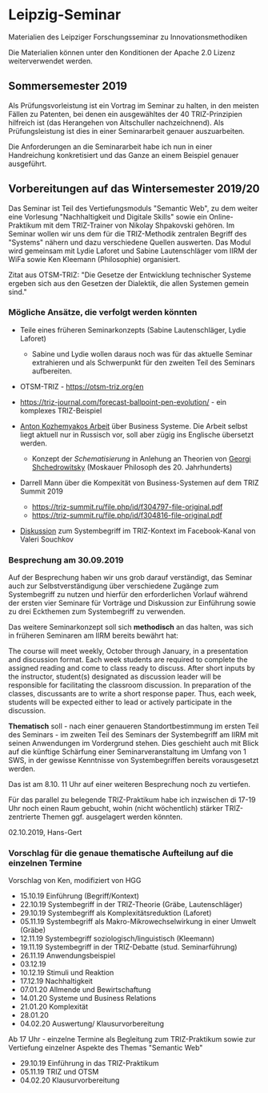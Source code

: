 # Leipzig-Seminar

Materialien des Leipziger Forschungsseminar zu Innovationsmethodiken

Die Materialien können unter den Konditionen der Apache 2.0 Lizenz
weiterverwendet werden.

## Sommersemester 2019

Als Prüfungsvorleistung ist ein Vortrag im Seminar zu halten, in den meisten
Fällen zu Patenten, bei denen ein ausgewähltes der 40 TRIZ-Prinzipien
hilfreich ist (das Herangehen von Altschuller nachzeichnend). Als
Prüfungsleistung ist dies in einer Seminararbeit genauer auszuarbeiten.

Die Anforderungen an die Seminararbeit habe ich nun in einer Handreichung
konkretisiert und das Ganze an einem Beispiel genauer ausgeführt.

## Vorbereitungen auf das Wintersemester 2019/20

Das Seminar ist Teil des Vertiefungsmoduls "Semantic Web", zu dem weiter eine
Vorlesung "Nachhaltigkeit und Digitale Skills" sowie ein Online-Praktikum mit
dem TRIZ-Trainer von Nikolay Shpakovski gehören.  Im Seminar wollen wir uns dem
für die TRIZ-Methodik zentralen Begriff des "Systems" nähern und dazu
verschiedene Quellen auswerten.  Das Modul wird gemeinsam mit Lydie Laforet und
Sabine Lautenschläger vom IIRM der WiFa sowie Ken Kleemann (Philosophie)
organisiert.

Zitat aus OTSM-TRIZ: "Die Gesetze der Entwicklung technischer Systeme ergeben
sich aus den Gesetzen der Dialektik, die allen Systemen gemein sind."

### Mögliche Ansätze, die verfolgt werden könnten

* Teile eines früheren Seminarkonzepts (Sabine Lautenschläger, Lydie Laforet)
  * Sabine und Lydie wollen daraus noch was für das aktuelle Seminar
    extrahieren und als Schwerpunkt für den zweiten Teil des Seminars
    aufbereiten.

* OTSM-TRIZ - https://otsm-triz.org/en

* https://triz-journal.com/forecast-ballpoint-pen-evolution/ - ein komplexes
  TRIZ-Beispiel

* [Anton Kozhemyakos Arbeit](https://matriz.org/kozhemyako/) über Business
  Systeme.  Die Arbeit selbst liegt aktuell nur in Russisch vor, soll aber
  zügig ins Englische übersetzt werden.
  * Konzept der *Schematisierung* in Anlehung an Theorien von [Georgi
    Shchedrowitsky](https://en.wikipedia.org/wiki/Georgy_Shchedrovitsky)
    (Moskauer Philosoph des 20. Jahrhunderts)
* Darrell Mann über die Kompexität von Business-Systemen auf dem TRIZ Summit
  2019
  * https://triz-summit.ru/file.php/id/f304797-file-original.pdf
  * https://triz-summit.ru/file.php/id/f304816-file-original.pdf
* [Diskussion](https://wumm-project.github.io/2019-08-07) zum Systembegriff im
  TRIZ-Kontext im Facebook-Kanal von Valeri Souchkov

### Besprechung am 30.09.2019

Auf der Besprechung haben wir uns grob darauf verständigt, das Seminar auch
zur Selbstverständigung über verschiedene Zugänge zum Systembegriff zu nutzen
und hierfür den erforderlichen Vorlauf während der ersten vier Seminare für
Vorträge und Diskussion zur Einführung sowie zu drei Eckthemen zum
Systembegriff zu verwenden.

Das weitere Seminarkonzept soll sich **methodisch** an das halten, was sich in
früheren Seminaren am IIRM bereits bewährt hat:

The course will meet weekly, October through January, in a presentation and
discussion format.  Each week students are required to complete the assigned
reading and come to class ready to discuss. After short inputs by the
instructor, student(s) designated as discussion leader will be responsible for
facilitating the classroom discussion. In preparation of the classes,
discussants are to write a short response paper. Thus, each week, students
will be expected either to lead or actively participate in the discussion.

**Thematisch** soll - nach einer genaueren Standortbestimmung im ersten Teil
des Seminars - im zweiten Teil des Seminars der Systembegriff am IIRM mit
seinen Anwendungen im Vordergrund stehen. Dies geschieht auch mit Blick auf
die künftige Schärfung einer Seminarveranstaltung im Umfang von 1 SWS, in der
gewisse Kenntnisse von Systembegriffen bereits vorausgesetzt werden.

Das ist am 8.10. 11 Uhr auf einer weiteren Besprechung noch zu vertiefen.

Für das parallel zu belegende TRIZ-Praktikum habe ich inzwischen di 17-19 Uhr
noch einen Raum gebucht, wohin (nicht wöchentlich) stärker TRIZ-zentrierte
Themen ggf. ausgelagert werden könnten.

02.10.2019, Hans-Gert

### Vorschlag für die genaue thematische Aufteilung auf die einzelnen Termine

Vorschlag von Ken, modifiziert von HGG

* 15.10.19 Einführung (Begriff/Kontext) 
* 22.10.19 Systembegriff in der TRIZ-Theorie (Gräbe, Lautenschläger)
* 29.10.19 Systembegriff als Komplexitätsreduktion (Laforet)
* 05.11.19 Systembegriff als Makro-Mikrowechselwirkung in einer Umwelt (Gräbe)
* 12.11.19 Systembegriff soziologisch/linguistisch (Kleemann)
* 19.11.19 Systembegriff in der TRIZ-Debatte (stud. Seminarführung)
* 26.11.19 Anwendungsbeispiel 
* 03.12.19 
* 10.12.19 Stimuli und Reaktion
* 17.12.19 Nachhaltigkeit
* 07.01.20 Allmende und Bewirtschaftung
* 14.01.20 Systeme und Business Relations
* 21.01.20 Komplexität
* 28.01.20
* 04.02.20 Auswertung/ Klausurvorbereitung

Ab 17 Uhr - einzelne Termine als Begleitung zum TRIZ-Praktikum sowie zur
Vertiefung einzelner Aspekte des Themas "Semantic Web"
* 29.10.19 Einführung in das TRIZ-Praktikum
* 05.11.19 TRIZ und OTSM
* 04.02.20 Klausurvorbereitung